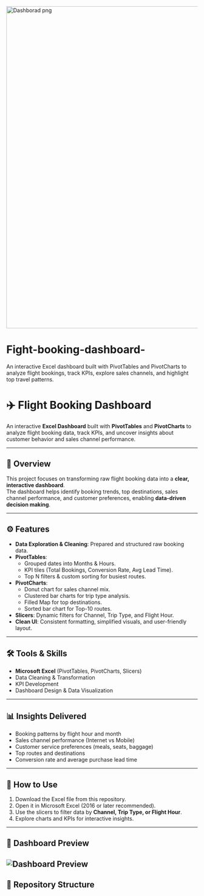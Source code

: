 <img width="1881" height="847" alt="Dashborad png" src="https://github.com/user-attachments/assets/1d28c5a9-e597-4ec3-bd95-9d39e5ca2a54" />

# Fight-booking-dashboard-
An interactive Excel dashboard built with PivotTables and PivotCharts to analyze flight bookings, track KPIs, explore sales channels, and highlight top travel patterns.
# ✈️ Flight Booking Dashboard  
An interactive **Excel Dashboard** built with **PivotTables** and **PivotCharts** to analyze flight booking data, track KPIs, and uncover insights about customer behavior and sales channel performance.  

---

## 📖 Overview  
This project focuses on transforming raw flight booking data into a **clear, interactive dashboard**.  
The dashboard helps identify booking trends, top destinations, sales channel performance, and customer preferences, enabling **data-driven decision making**.  

---

## ⚙️ Features  
- **Data Exploration & Cleaning**: Prepared and structured raw booking data.  
- **PivotTables**:  
  - Grouped dates into Months & Hours.  
  - KPI tiles (Total Bookings, Conversion Rate, Avg Lead Time).  
  - Top N filters & custom sorting for busiest routes.  
- **PivotCharts**:  
  - Donut chart for sales channel mix.  
  - Clustered bar charts for trip type analysis.  
  - Filled Map for top destinations.  
  - Sorted bar chart for Top-10 routes.  
- **Slicers**: Dynamic filters for Channel, Trip Type, and Flight Hour.  
- **Clean UI**: Consistent formatting, simplified visuals, and user-friendly layout.  

---

## 🛠️ Tools & Skills  
- **Microsoft Excel** (PivotTables, PivotCharts, Slicers)  
- Data Cleaning & Transformation  
- KPI Development  
- Dashboard Design & Data Visualization  

---

## 📊 Insights Delivered  
- Booking patterns by flight hour and month  
- Sales channel performance (Internet vs Mobile)  
- Customer service preferences (meals, seats, baggage)  
- Top routes and destinations  
- Conversion rate and average purchase lead time  

---

## 🚀 How to Use  
1. Download the Excel file from this repository.  
2. Open it in Microsoft Excel (2016 or later recommended).  
3. Use the slicers to filter data by **Channel, Trip Type, or Flight Hour**.  
4. Explore charts and KPIs for interactive insights.  

---

## 📸 Dashboard Preview  
![Dashboard Preview](images/Dashboard.png)
---

## 📂 Repository Structure  
